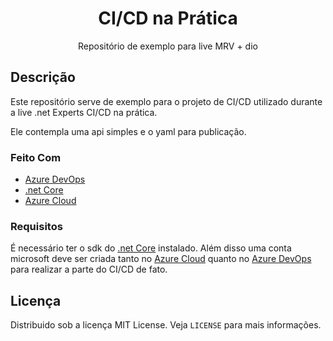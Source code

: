
 <h1 align="center">CI/CD na Prática</h1>

  <p align="center">
    Repositório de exemplo para live MRV + dio
    <br />
  
## Descrição
Este repositório serve de exemplo para o projeto de CI/CD utilizado durante a live .net Experts CI/CD na prática.

Ele contempla uma api simples e o yaml para publicação.

### Feito Com

* [Azure DevOps](https://azure.microsoft.com/pt-br/services/devops/)
* [.net Core](https://dotnet.microsoft.com/download/dotnet/3.1)
* [Azure Cloud](https://portal.azure.com/)



### Requisitos

É necessário ter o sdk do [.net Core](https://dotnet.microsoft.com/download/dotnet/3.1) instalado. Além disso uma conta microsoft deve ser criada tanto no [Azure Cloud](https://portal.azure.com/) quanto no [Azure DevOps](https://azure.microsoft.com/pt-br/services/devops/) para realizar a parte do CI/CD de fato.


## Licença

Distribuido sob a licença MIT License. Veja `LICENSE` para mais informações.



<!-- CONTACT -->


